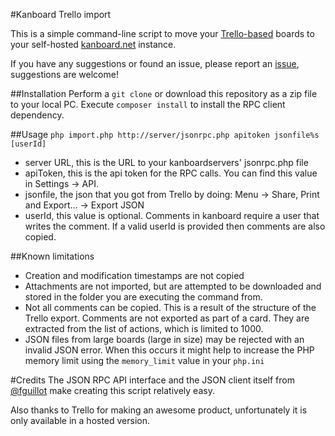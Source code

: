 #Kanboard Trello import

This is a simple command-line script to move your [Trello-based](http://www.trello.com) boards to
your self-hosted [kanboard.net](http://www.kanboard.net) instance.

If you have any suggestions or found an issue, please report an [issue](https://github.com/matueranet/kanboard-import-trello/issues), suggestions are welcome!

##Installation
Perform a `git clone` or download this repository as a zip file to your local PC. Execute `composer install` to install the RPC client dependency.

##Usage
`php import.php http://server/jsonrpc.php apitoken jsonfile%s [userId]`

- server URL, this is the URL to your kanboardservers' jsonrpc.php file
- apiToken, this is the api token for the RPC calls. You can find this value in Settings -> API.
- jsonfile, the json that you got from Trello by doing: Menu -> Share, Print and Export... -> Export JSON
- userId, this value is optional. Comments in kanboard require a user that writes the comment. If a valid userId is provided then comments are also copied.

##Known limitations
- Creation and modification timestamps are not copied
- Attachments are not imported, but are attempted to be downloaded and stored in the folder you are executing the command from.
- Not all comments can be copied. This is a result of the structure of the Trello export. Comments are not exported as part of a card. They are extracted from the list of actions, which is limited to 1000.
- JSON files from large boards (large in size) may be rejected with an invalid JSON error. When this occurs it might help to increase the PHP memory limit using the `memory_limit` value in your `php.ini`

#Credits
The JSON RPC API interface and the JSON client itself from [@fguillot](https://github.com/fguillot) make creating this script relatively easy.

Also thanks to Trello for making an awesome product, unfortunately it is only available in a hosted version.